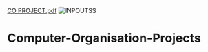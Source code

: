[CO PROJECT.pdf](https://github.com/Yogender21505/Computer-Organisation-Projects/files/10098471/CO.PROJECT.pdf)
![INPOUTSS](https://user-images.githubusercontent.com/104339650/204139530-5616a3b1-17ea-4a76-827b-8f1648ed139b.jpg)
# Computer-Organisation-Projects
